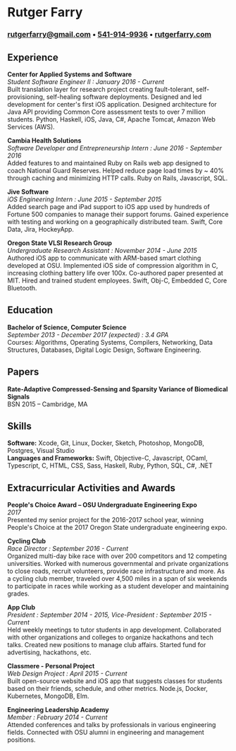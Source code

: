 # Rutger Farry
### [rutgerfarry@gmail.com](mailto:rutgerfarry@gmail.com) • [541-914-9936](tel:541-914-9936) • [rutgerfarry.com](http://rutgerfarry.com)

## Experience
**Center for Applied Systems and Software** \
*Student Software Engineer II : January 2016 - Current* \
Built translation layer for research project creating fault-tolerant, self-provisioning, self-healing software deployments. Designed and led development for center's first iOS application. Designed architecture for Java API providing Common Core assessment tests to over 7 million students. Python, Haskell, iOS, Java, C#, Apache Tomcat, Amazon Web Services (AWS).

**Cambia Health Solutions** \
*Software Developer and Entrepreneurship Intern : June 2016 - September 2016* \
Added features to and maintained Ruby on Rails web app designed to coach National Guard Reserves. Helped reduce page load times by ~ 40% through caching and minimizing HTTP calls. Ruby on Rails, Javascript, SQL.

**Jive Software** \
*iOS Engineering Intern : June 2015 - September 2015* \
Added search page and iPad support to iOS app used by hundreds of Fortune 500 companies to manage their support forums. Gained experience with testing and working on a geographically distributed team. Swift, Core Data, Jira, HockeyApp.

**Oregon State VLSI Research Group** \
*Undergraduate Research Assistant : November 2014 - June 2015* \
Authored iOS app to communicate with ARM-based smart clothing developed at OSU. Implemented iOS side of compression algorithm in C, increasing clothing battery life over 100x. Co-authored paper presented at MIT. Hired and trained student employees. Swift, Obj-C, Embedded C, Core Bluetooth.

## Education
**Bachelor of Science, Computer Science** \
*September 2013 - December 2017 (expected) : 3.4 GPA* \
Courses: Algorithms, Operating Systems, Compilers, Networking, Data Structures, Databases, Digital Logic Design, Software Engineering.

## Papers
**Rate-Adaptive Compressed-Sensing and Sparsity Variance of Biomedical Signals** \
BSN 2015 – Cambridge, MA

## Skills
**Software:** Xcode, Git, Linux, Docker, Sketch, Photoshop, MongoDB, Postgres, Visual Studio \
**Languages and Frameworks:** Swift, Objective-C, Javascript, OCaml, Typescript, C, HTML, CSS, Sass, Haskell, Ruby, Python, SQL, C#, .NET

## Extracurricular Activities and Awards
**People's Choice Award – OSU Undergraduate Engineering Expo** \
*2017* \
Presented my senior project for the 2016-2017 school year, winning People's Choice at the 2017 Oregon State undergraduate engineering expo.

**Cycling Club** \
*Race Director : September 2016 - Current* \
Organized multi-day bike race with over 200 competitors and 12 competing universities. Worked with numerous governmental and private organizations to close roads, recruit volunteers, provide race infrastructure and more. As a cycling club member, traveled over 4,500 miles in a span of six weekends to participate in races while working as a student developer and maintaining grades.

**App Club** \
*President : September 2014 - 2015, Vice-President : September 2015 - Current* \
Held weekly meetings to tutor students in app development. Collaborated with other organizations and colleges to organize hackathons and tech talks. Created new positions to manage club affairs. Started fund for advertising, hackathons, etc.

**Classmere - Personal Project** \
*Web Design Project : April 2015 - Current* \
Built open-source website and iOS app that suggests classes for students based on their friends, schedule, and other metrics. Node.js, Docker, Kubernetes, MongoDB, Elm.

**Engineering Leadership Academy** \
*Member : February 2014 - Current* \
Attended conferences and talks by professionals in various engineering fields. Connected with OSU alumni in engineering and management positions.
